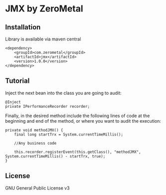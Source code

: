 JMX by ZeroMetal
================================================


Installation
------------

Library is available via maven central

    <dependency>
        <groupId>com.zerometal</groupId>
        <artifactId>jmx</artifactId>
        <version>1.0.0</version>
    </dependency>

Tutorial
---------------------

Inject the next bean into the class you are going to audit:

    @Inject
    private IPerformanceRecorder recorder;

Finally, in the desired method include the following lines of code at the beginning and end of the method, or where you want to audit the execution:

    private void methodJMX() {
        final long startTrx = System.currentTimeMillis();
    
        //Any business code
    
        this.recorder.registerEvent(this.getClass(), "methodJMX", System.currentTimeMillis() - startTrx, true);
    }




License
-------
GNU General Public License v3
